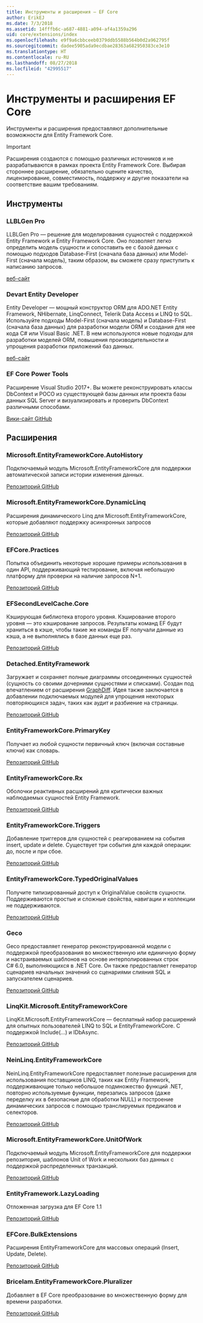 ```yaml
---
title: Инструменты и расширения — EF Core
author: ErikEJ
ms.date: 7/3/2018
ms.assetid: 14fffb6c-a687-4881-a094-af4a1359a296
uid: core/extensions/index
ms.openlocfilehash: e9f9a6cbbceeb0379ddb5588b564b0d2a962795f
ms.sourcegitcommit: dadee5905ada9ecdbae28363a682950383ce3e10
ms.translationtype: HT
ms.contentlocale: ru-RU
ms.lasthandoff: 08/27/2018
ms.locfileid: "42995517"
---
```

# <a name="ef-core-tools--extensions"></a>Инструменты и расширения EF Core

Инструменты и расширения предоставляют дополнительные возможности для Entity Framework Core.

> [!IMPORTANT]  
> Расширения создаются с помощью различных источников и не разрабатываются в рамках проекта Entity Framework Core. Выбирая стороннее расширение, обязательно оцените качество, лицензирование, совместимость, поддержку и другие показатели на соответствие вашим требованиям.

## <a name="tools"></a>Инструменты

### <a name="llblgen-pro"></a>LLBLGen Pro

LLBLGen Pro — решение для моделирования сущностей с поддержкой Entity Framework и Entity Framework Core. Оно позволяет легко определить модель сущности и сопоставить ее с базой данных с помощью подходов Database-First (сначала база данных) или Model-First (сначала модель), таким образом, вы сможете сразу приступить к написанию запросов.

[веб-сайт](https://www.llblgen.com/)

### <a name="devart-entity-developer"></a>Devart Entity Developer

Entity Developer — мощный конструктор ORM для ADO.NET Entity Framework, NHibernate, LinqConnect, Telerik Data Access и LINQ to SQL. Используйте подходы Model-First (сначала модель) и Database-First (сначала база данных) для разработки модели ORM и создания для нее кода C# или Visual Basic .NET. В нем используются новые подходы для разработки моделей ORM, повышения производительности и упрощения разработки приложений баз данных.

[веб-сайт](https://www.devart.com/entitydeveloper/)

### <a name="ef-core-power-tools"></a>EF Core Power Tools

Расширение Visual Studio 2017+. Вы можете реконструировать классы DbContext и POCO из существующей базы данных или проекта базы данных SQL Server и визуализировать и проверить DbContext различными способами.

[Вики-сайт GitHub](https://github.com/ErikEJ/SqlCeToolbox/wiki/EF-Core-Power-Tools)

## <a name="extensions"></a>Расширения

### <a name="microsoftentityframeworkcoreautohistory"></a>Microsoft.EntityFrameworkCore.AutoHistory

Подключаемый модуль Microsoft.EntityFrameworkCore для поддержки автоматической записи истории изменения данных.

[Репозиторий GitHub](https://github.com/Arch/AutoHistory/)

### <a name="microsoftentityframeworkcoredynamiclinq"></a>Microsoft.EntityFrameworkCore.DynamicLinq

Расширения динамического Linq для Microsoft.EntityFrameworkCore, которые добавляют поддержку асинхронных запросов

 [Репозиторий GitHub](https://github.com/StefH/System.Linq.Dynamic.Core/)

### <a name="efcorepractices"></a>EFCore.Practices

Попытка объединить некоторые хорошие примеры использования в один API, поддерживающий тестирование, включая небольшую платформу для проверки на наличие запросов N+1.

[Репозиторий GitHub](https://github.com/riezebosch/efcore-practices/tree/master/src/EFCore.Practices/)

### <a name="efsecondlevelcachecore"></a>EFSecondLevelCache.Core

Кэширующая библиотека второго уровня. Кэширование второго уровня — это кэширование запросов. Результаты команд EF будут храниться в кэше, чтобы такие же команды EF получали данные из кэша, а не выполнялись в базе данных еще раз.

[Репозиторий GitHub](https://github.com/VahidN/EFSecondLevelCache.Core/)

### <a name="detachedentityframework"></a>Detached.EntityFramework

Загружает и сохраняет полные диаграммы отсоединенных сущностей (сущность со своими дочерними сущностями и списками). Создан под впечатлением от расширения [GraphDiff](https://github.com/refactorthis/GraphDiff/). Идея также заключается в добавлении подключаемых модулей для упрощения некоторых повторяющихся задач, таких как аудит и разбиение на страницы.

[Репозиторий GitHub](https://github.com/leonardoporro/Detached/)

### <a name="entityframeworkcoreprimarykey"></a>EntityFrameworkCore.PrimaryKey

Получает из любой сущности первичный ключ (включая составные ключи) как словарь.

[Репозиторий GitHub](https://github.com/NickStrupat/EntityFramework.PrimaryKey/)

### <a name="entityframeworkcorerx"></a>EntityFrameworkCore.Rx

Оболочки реактивных расширений для критически важных наблюдаемых сущностей Entity Framework.

[Репозиторий GitHub](https://github.com/NickStrupat/EntityFramework.Rx/)

### <a name="entityframeworkcoretriggers"></a>EntityFrameworkCore.Triggers

Добавление триггеров для сущностей с реагированием на события insert, update и delete. Существует три события для каждой операции: до, после и при сбое.

[Репозиторий GitHub](https://github.com/NickStrupat/EntityFramework.Triggers/)

### <a name="entityframeworkcoretypedoriginalvalues"></a>EntityFrameworkCore.TypedOriginalValues

Получите типизированный доступ к OriginalValue свойств сущности. Поддерживаются простые и сложные свойства, навигации и коллекции не поддерживаются.

[Репозиторий GitHub](https://github.com/NickStrupat/EntityFramework.TypedOriginalValues/)

### <a name="geco"></a>Geco

Geco предоставляет генератор реконструированной модели с поддержкой преобразования во множественную или единичную форму и настраиваемых шаблонов на основе интерполированных строк C# 6.0, выполняющихся в .NET Core. Он также предоставляет генератор сценариев начальных значений со сценариями слияния SQL и запускателем сценариев.

[Репозиторий GitHub](https://github.com/iQuarc/Geco)

### <a name="linqkitmicrosoftentityframeworkcore"></a>LinqKit.Microsoft.EntityFrameworkCore

LinqKit.Microsoft.EntityFrameworkCore — бесплатный набор расширений для опытных пользователей LINQ to SQL и EntityFrameworkCore. С поддержкой Include(...) и IDbAsync.

[Репозиторий GitHub](https://github.com/scottksmith95/LINQKit/)

### <a name="neinlinqentityframeworkcore"></a>NeinLinq.EntityFrameworkCore

NeinLinq.EntityFrameworkCore предоставляет полезные расширения для использования поставщиков LINQ, таких как Entity Framework, поддерживающие только небольшое подмножество функций .NET, повторно используемые функции, перезапись запросов (даже переделку их в безопасные для обработки NULL) и построение динамических запросов с помощью транслируемых предикатов и селекторов.

[Репозиторий GitHub](https://github.com/axelheer/nein-linq/)

### <a name="microsoftentityframeworkcoreunitofwork"></a>Microsoft.EntityFrameworkCore.UnitOfWork

Подключаемый модуль Microsoft.EntityFrameworkCore для поддержки репозитория, шаблонов Unit of Work и нескольких баз данных с поддержкой распределенных транзакций.

[Репозиторий GitHub](https://github.com/Arch/UnitOfWork/)

### <a name="entityframeworklazyloading"></a>EntityFramework.LazyLoading

Отложенная загрузка для EF Core 1.1

[Репозиторий GitHub](https://github.com/darxis/EntityFramework.LazyLoading)

### <a name="efcorebulkextensions"></a>EFCore.BulkExtensions

Расширения EntityFrameworkCore для массовых операций (Insert, Update, Delete).

[Репозиторий GitHub](https://github.com/borisdj/EFCore.BulkExtensions)

### <a name="bricelamentityframeworkcorepluralizer"></a>Bricelam.EntityFrameworkCore.Pluralizer

Добавляет в EF Core преобразование во множественную форму для времени разработки.

[Репозиторий GitHub](https://github.com/bricelam/EFCore.Pluralizer)
